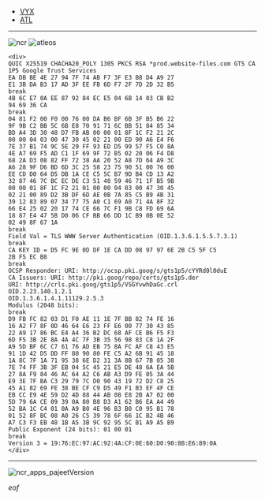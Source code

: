 * [VYX](https://www.ncrvoyix.com/)
* [ATL](https://www.ncratleos.com/)

<hr>

![ncr](https://github.com/TheProdigyLeague/Voyix/assets/30985576/92969189-263e-46fd-8974-a67be9250ed1)
![atleos](https://github.com/TheProdigyLeague/Voyix/assets/30985576/fd25c95d-0bf0-409d-ac93-89819f934894)
```
<div>
QUIC X25519 CHACHA20_POLY 1305 PKCS RSA *prod.website-files.com GTS CA 1P5 Google Trust Services
EA DB BE 4E 27 94 7F 74 AB F7 3F E3 B8 D4 A9 27
E1 3B DA B3 17 AD 3F EE FB 6D F7 2F 7D 2D 32 B5
break
4B 6C E7 0A EE 87 92 84 EC E5 04 6B 14 03 CB B2
94 69 36 CA
break
04 81 F2 00 F0 00 76 00 DA B6 BF 6B 3F B5 B6 22
9F 9B C2 BB 5C 6B E8 70 91 71 6C BB 51 84 85 34
BD A4 3D 30 48 D7 FB AB 00 00 01 8F 1C F2 21 2C
00 00 04 03 00 47 30 45 02 21 00 ED 90 A6 E4 F6
7E 37 B1 74 9C 5E 29 FF 93 ED D5 99 57 F5 C0 8A
4E A7 69 F5 AD C1 1F 69 9F 72 B5 02 20 06 F4 D8
68 2A D3 08 82 FF 72 38 AA 20 52 A8 7D 64 A9 3C
A6 28 9F D6 BD 6D 3C 25 58 23 75 90 51 00 76 00
EE CD D0 64 D5 DB 1A CE C5 5C B7 9D B4 CD 13 A2
32 87 46 7C BC EC DE C3 51 48 59 46 71 1F B5 9B
00 00 01 8F 1C F2 21 01 00 00 04 03 00 47 30 45
02 21 00 89 D2 3B DF 6D AE 0B 7A 85 C5 B9 4B 31
39 12 83 89 07 34 77 75 A0 C1 69 A0 71 4A 8F 32
66 E4 25 02 20 17 74 CE 66 7C F1 9B C8 FD 69 6A
18 87 E4 47 5B D0 06 CF BB 66 DD 1C B9 0B 0E 52
02 49 8F 67 1A
break
Field Val = TLS WWW Server Authentication (OID.1.3.6.1.5.5.7.3.1)
break
CA KEY ID = D5 FC 9E 0D DF 1E CA DD 08 97 97 6E 2B C5 5F C5
2B F5 EC B8
break
OCSP Responder: URI: http://ocsp.pki.goog/s/gts1p5/cYYRd0l0duE
CA Issuers: URI: http://pki.goog/repo/certs/gts1p5.der
URI: http://crls.pki.goog/gts1p5/VSGYvwhDaGc.crl
OID.2.23.140.1.2.1
OID.1.3.6.1.4.1.11129.2.5.3
Modulus (2048 bits):
break
D9 FB FC 82 03 D1 F0 AE 11 1E 7F BB 82 74 FE 16
16 A2 F7 8F 0D 46 64 E6 23 FF E6 00 77 30 43 85
22 A9 17 86 BC E4 A4 36 B2 DC 68 AF CE B6 F5 F3
6D F5 3B 2E 8A 4A 4C 7F 3B 35 56 98 83 C8 1A 2F
A9 5D BF 6C C7 61 76 AD EB 75 8A FC AF C8 43 E5
91 1D 42 D5 DD FF 80 90 80 FE C5 A2 6B 91 45 18
1A 8C 7F 1A 71 95 38 6E D2 31 3A 8B 67 7B 05 38
7E 74 FF 3B 3F EB 04 5C 45 21 E5 DE 48 6A EA 5B
27 8A F9 84 46 AC 64 A2 C6 AB A3 D9 FE 05 3A 44
E9 3E 7F BA C3 29 79 7C D0 90 43 19 72 D2 C8 25
45 A1 82 69 FE 38 BE CF C9 D5 49 F1 B3 EF 4F CE
EB CC E9 4E 59 D2 4D 88 44 AB 08 E8 2B A7 02 00
5D 79 6A CE 09 39 0A 80 B8 D3 A1 62 B6 EA A4 49
52 BA 1C C4 01 0A A9 B0 4E 96 B3 B0 C0 95 B1 78
01 52 8F BC 08 A0 26 C5 39 78 6F 66 1C B2 4B 46
A7 C3 F3 EB 48 1B A5 3B 9C 92 95 5C B1 A9 A5 B9
Public Exponent (24 bits): 01 00 01
break
Version 3 = 19:76:EC:97:AC:92:4A:CF:0E:60:D0:90:8B:E6:89:0A
</div>
```

<hr>

![ncr_apps_pajeetVersion](https://github.com/TheProdigyLeague/Voyix/assets/30985576/88fce971-97e4-40a3-af6f-94bcd5643396)

_eof_
